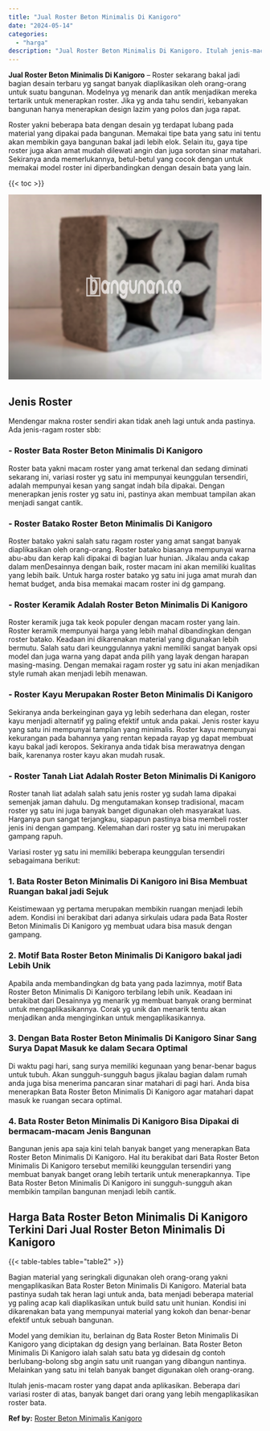 ```yaml
---
title: "Jual Roster Beton Minimalis Di Kanigoro"
date: "2024-05-14"
categories: 
  - "harga"
description: "Jual Roster Beton Minimalis Di Kanigoro. Itulah jenis-macam roster yang dapat anda aplikasikan. Beberapa dari variasi roster di atas, banyak banget dari oran..."
---
```


**Jual Roster Beton Minimalis Di Kanigoro** – Roster sekarang bakal jadi bagian desain terbaru yg sangat banyak diaplikasikan oleh orang-orang untuk suatu bangunan. Modelnya yg menarik dan antik menjadikan mereka tertarik untuk menerapkan roster. Jika yg anda tahu sendiri, kebanyakan bangunan hanya menerapkan design lazim yang polos dan juga rapat.

Roster yakni beberapa bata dengan desain yg terdapat lubang pada material yang dipakai pada bangunan. Memakai tipe bata yang satu ini tentu akan membikin gaya bangunan bakal jadi lebih elok. Selain itu, gaya tipe roster juga akan amat mudah dilewati angin dan juga sorotan sinar matahari. Sekiranya anda memerlukannya, betul-betul yang cocok dengan untuk memakai model roster ini diperbandingkan dengan desain bata yang lain.

{{< toc >}}

![Jual Roster Beton Minimalis Di Kanigoro](/images/bata-roster-minimalis-23.png)

## Jenis Roster

Mendengar makna roster sendiri akan tidak aneh lagi untuk anda pastinya. Ada jenis-ragam roster sbb:

### \- Roster Bata Roster Beton Minimalis Di Kanigoro

Roster bata yakni macam roster yang amat terkenal dan sedang diminati sekarang ini, variasi roster yg satu ini mempunyai keunggulan tersendiri, adalah mempunyai kesan yang sangat indah bila dipakai. Dengan menerapkan jenis roster yg satu ini, pastinya akan membuat tampilan akan menjadi sangat cantik.

### \- Roster Batako Roster Beton Minimalis Di Kanigoro

Roster batako yakni salah satu ragam roster yang amat sangat banyak diaplikasikan oleh orang-orang. Roster batako biasanya mempunyai warna abu-abu dan kerap kali dipakai di bagian luar hunian. Jikalau anda cakap dalam menDesainnya dengan baik, roster macam ini akan memiliki kualitas yang lebih baik. Untuk harga roster batako yg satu ini juga amat murah dan hemat budget, anda bisa memakai macam roster ini dg gampang.

### \- Roster Keramik Adalah Roster Beton Minimalis Di Kanigoro

Roster keramik juga tak keok populer dengan macam roster yang lain. Roster keramik mempunyai harga yang lebih mahal dibandingkan dengan roster batako. Keadaan ini dikarenakan material yang digunakan lebih bermutu. Salah satu dari keunggulannya yakni memiliki sangat banyak opsi model dan juga warna yang dapat anda pilih yang layak dengan harapan masing-masing. Dengan memakai ragam roster yg satu ini akan menjadikan style rumah akan menjadi lebih menawan.

### \- Roster Kayu Merupakan Roster Beton Minimalis Di Kanigoro

Sekiranya anda berkeinginan gaya yg lebih sederhana dan elegan, roster kayu menjadi alternatif yg paling efektif untuk anda pakai. Jenis roster kayu yang satu ini mempunyai tampilan yang minimalis. Roster kayu mempunyai kekurangan pada bahannya yang rentan kepada rayap yg dapat membuat kayu bakal jadi keropos. Sekiranya anda tidak bisa merawatnya dengan baik, karenanya roster kayu akan mudah rusak.

### \- Roster Tanah Liat Adalah Roster Beton Minimalis Di Kanigoro

Roster tanah liat adalah salah satu jenis roster yg sudah lama dipakai semenjak jaman dahulu. Dg mengutamakan konsep tradisional, macam roster yg satu ini juga banyak banget digunakan oleh masyarakat luas. Harganya pun sangat terjangkau, siapapun pastinya bisa membeli roster jenis ini dengan gampang. Kelemahan dari roster yg satu ini merupakan gampang rapuh.

Variasi roster yg satu ini memiliki beberapa keunggulan tersendiri sebagaimana berikut:

### 1\. Bata Roster Beton Minimalis Di Kanigoro ini Bisa Membuat Ruangan bakal jadi Sejuk

Keistimewaan yg pertama merupakan membikin ruangan menjadi lebih adem. Kondisi ini berakibat dari adanya sirkulais udara pada Bata Roster Beton Minimalis Di Kanigoro yg membuat udara bisa masuk dengan gampang.

### 2\. Motif Bata Roster Beton Minimalis Di Kanigoro bakal jadi Lebih Unik

Apabila anda membandingkan dg bata yang pada lazimnya, motif Bata Roster Beton Minimalis Di Kanigoro terbilang lebih unik. Keadaan ini berakibat dari Desainnya yg menarik yg membuat banyak orang berminat untuk mengaplikasikannya. Corak yg unik dan menarik tentu akan menjadikan anda menginginkan untuk mengaplikasikannya.

### 3\. Dengan Bata Roster Beton Minimalis Di Kanigoro Sinar Sang Surya Dapat Masuk ke dalam Secara Optimal

Di waktu pagi hari, sang surya memiliki kegunaan yang benar-benar bagus untuk tubuh. Akan sungguh-sungguh bagus jikalau bagian dalam rumah anda juga bisa menerima pancaran sinar matahari di pagi hari. Anda bisa menerapkan Bata Roster Beton Minimalis Di Kanigoro agar matahari dapat masuk ke ruangan secara optimal.

### 4\. Bata Roster Beton Minimalis Di Kanigoro Bisa Dipakai di bermacam-macam Jenis Bangunan

Bangunan jenis apa saja kini telah banyak banget yang menerapkan Bata Roster Beton Minimalis Di Kanigoro. Hal itu berakibat dari Bata Roster Beton Minimalis Di Kanigoro tersebut memiliki keunggulan tersendiri yang membuat banyak banget orang lebih tertarik untuk menerapkannya. Tipe Bata Roster Beton Minimalis Di Kanigoro ini sungguh-sungguh akan membikin tampilan bangunan menjadi lebih cantik.

## Harga Bata Roster Beton Minimalis Di Kanigoro Terkini Dari Jual Roster Beton Minimalis Di Kanigoro

{{< table-tables table="table2" >}}

Bagian material yang seringkali digunakan oleh orang-orang yakni mengaplikasikan Bata Roster Beton Minimalis Di Kanigoro. Material bata pastinya sudah tak heran lagi untuk anda, bata menjadi beberapa material yg paling acap kali diaplikasikan untuk build satu unit hunian. Kondisi ini dikarenakan bata yang mempunyai material yang kokoh dan benar-benar efektif untuk sebuah bangunan.

Model yang demikian itu, berlainan dg Bata Roster Beton Minimalis Di Kanigoro yang diciptakan dg design yang berlainan. Bata Roster Beton Minimalis Di Kanigoro ialah salah satu bata yg didesain dg contoh berlubang-bolong sbg angin satu unit ruangan yang dibangun nantinya. Melainkan yang satu ini telah banyak banget digunakan oleh orang-orang.

Itulah jenis-macam roster yang dapat anda aplikasikan. Beberapa dari variasi roster di atas, banyak banget dari orang yang lebih mengaplikasikan roster bata.

**Ref by:** [Roster Beton Minimalis Kanigoro](https://id.wikipedia.org/wiki/Roster)
